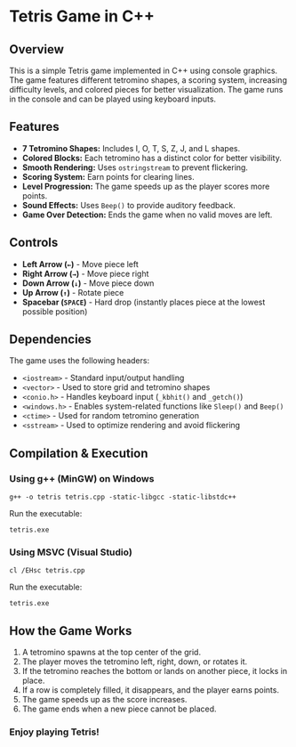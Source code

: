 # Tetris Game in C++

## Overview
This is a simple Tetris game implemented in C++ using console graphics. The game features different tetromino shapes, a scoring system, increasing difficulty levels, and colored pieces for better visualization. The game runs in the console and can be played using keyboard inputs.

## Features
- **7 Tetromino Shapes:** Includes I, O, T, S, Z, J, and L shapes.
- **Colored Blocks:** Each tetromino has a distinct color for better visibility.
- **Smooth Rendering:** Uses `ostringstream` to prevent flickering.
- **Scoring System:** Earn points for clearing lines.
- **Level Progression:** The game speeds up as the player scores more points.
- **Sound Effects:** Uses `Beep()` to provide auditory feedback.
- **Game Over Detection:** Ends the game when no valid moves are left.

## Controls
- **Left Arrow (`←`)** - Move piece left
- **Right Arrow (`→`)** - Move piece right
- **Down Arrow (`↓`)** - Move piece down
- **Up Arrow (`↑`)** - Rotate piece
- **Spacebar (`SPACE`)** - Hard drop (instantly places piece at the lowest possible position)

## Dependencies
The game uses the following headers:
- `<iostream>` - Standard input/output handling
- `<vector>` - Used to store grid and tetromino shapes
- `<conio.h>` - Handles keyboard input (`_kbhit()` and `_getch()`)
- `<windows.h>` - Enables system-related functions like `Sleep()` and `Beep()`
- `<ctime>` - Used for random tetromino generation
- `<sstream>` - Used to optimize rendering and avoid flickering

## Compilation & Execution
### Using g++ (MinGW) on Windows
```
g++ -o tetris tetris.cpp -static-libgcc -static-libstdc++
```
Run the executable:
```
tetris.exe
```

### Using MSVC (Visual Studio)
```
cl /EHsc tetris.cpp
```
Run the executable:
```
tetris.exe
```

## How the Game Works
1. A tetromino spawns at the top center of the grid.
2. The player moves the tetromino left, right, down, or rotates it.
3. If the tetromino reaches the bottom or lands on another piece, it locks in place.
4. If a row is completely filled, it disappears, and the player earns points.
5. The game speeds up as the score increases.
6. The game ends when a new piece cannot be placed.


### Enjoy playing Tetris!
